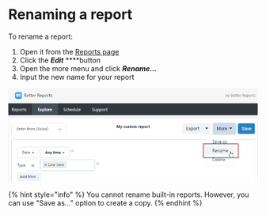 # Renaming a report

To rename a report:

1. Open it from the [Reports page](https://app.betterreports.com/reports)
2. Click the _**Edit**_ ****button
3. Open the more menu and click _**Rename...**_
4. Input the new name for your report

![Renaming a report](../../.gitbook/assets/image%20%2840%29.png)

{% hint style="info" %}
You cannot rename built-in reports. However, you can use "Save as..." option to create a copy.
{% endhint %}


